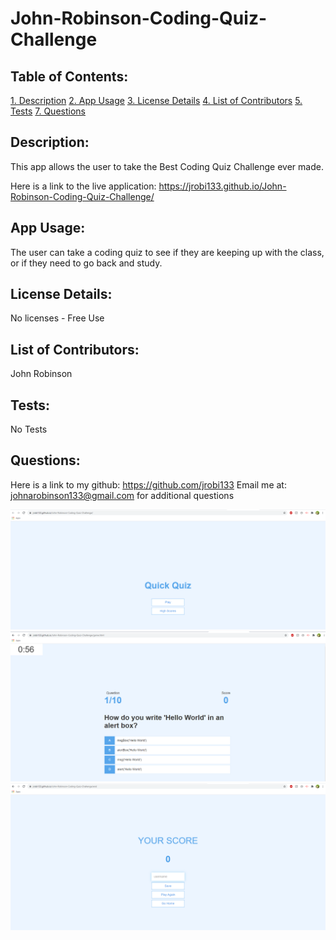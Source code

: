 # John-Robinson-Coding-Quiz-Challenge

## Table of Contents:

[1. Description](#Description)
[2. App Usage](#App-Usage)
[3. License Details](#License-Details)
[4. List of Contributors](#List-of-Contributors)
[5. Tests](#Tests)
[7. Questions](#Questions)

## Description:

This app allows the user to take the Best Coding Quiz Challenge ever made. 

Here is a link to the live application:
https://jrobi133.github.io/John-Robinson-Coding-Quiz-Challenge/

## App Usage:

The user can take a coding quiz to see if they are keeping up with the class, or if they need to go back and study.

## License Details:

No licenses - Free Use

## List of Contributors:

John Robinson

## Tests:

No Tests

## Questions:

Here is a link to my github:
https://github.com/jrobi133
 Email me at:
johnarobinson133@gmail.com
for additional questions

![](/Assets/screenshot.png)
![](/Assets/screenshot2.PNG)
![](/Assets/screenshot3.PNG)